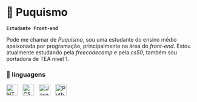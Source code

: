 # 🌸 Puquismo

**`Estudante Front-end`**

Pode me chamar de *Puquismo*, sou uma estudante do ensino médio apaixonada por programação, principalmente na área do *front-end*. Estou atualmente estudando pela *freecodecamp* e pela *cs50*, também sou portadora de TEA nível 1.


### 🌸 linguagens


<img
  align="left"
  alt ="HTML"
  title ="HTML"
  width="30px"
  style="padding-right: 10px;"
  src="https://cdn.jsdelivr.net/gh/devicons/devicon@latest/icons/html5/html5-original.svg" />

  <img
  align="left"
  alt ="CSS"
  title ="CSS"
  width="30px"
  style="padding-right: 10px;"
  src="https://cdn.jsdelivr.net/gh/devicons/devicon@latest/icons/css3/css3-original.svg" />

  
  <img 
  align="left"
  alt ="Java-script"
  title ="Java-script"
  width="30px"
  style="padding-right: 10px;"
  src="https://cdn.jsdelivr.net/gh/devicons/devicon@latest/icons/javascript/javascript-original.svg" />

  
  <img 
  align="left"
  alt ="Python"
  title ="Python"
  width="30px"
  style="padding-right: 10px;"
  src="https://cdn.jsdelivr.net/gh/devicons/devicon@latest/icons/python/python-original.svg" />


          
          
        
          

